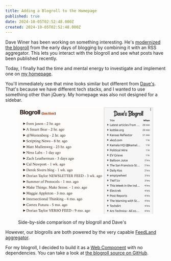 ```yaml
---
title: Adding a Blogroll to the Homepage
published: true
date: 2024-10-05T02:52:48.000Z
created: 2024-10-05T02:52:48.000Z
---
```


Dave Winer has been working on something interesting. He's [modernized the blogroll](https://blogroll.social/) from the early days of blogging by combining it with an RSS aggregator. This lets you interact with the blogroll and see what posts have been published recently.

Today, I finally had the time and mental energy to investigate and implement one on [my homepage](/).

You'll immediately see that mine looks similar but different from [Dave's](http://scripting.com/). That's because we have different tech stacks, and I wanted to use something other than jQuery. My homepage was also not designed for a sidebar.

<figure>

![Side-by-side comparison of my blogroll and Dave's](img/blogroll.png)

<figcaption>Side-by-side comparison of my blogroll and Dave's</figcaption>
</figure>

However, our blogrolls are both powered by the very capable [FeedLand aggregator](https://feedland.com/).

For my blogroll, I decided to build it as a [Web Component](https://developer.mozilla.org/en-US/docs/Web/API/Web_components) with no dependencies. You can take a look at [the blogroll source on GitHub](https://github.com/andrewshell/blog-asdo-11ty/blob/master/public/js/blog-roll.js).
